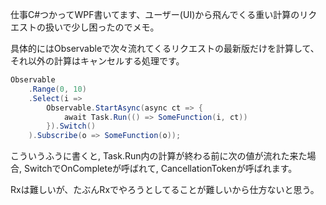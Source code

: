 仕事C#つかってWPF書いてます、ユーザー(UI)から飛んでくる重い計算のリクエストの扱いで少し困ったのでメモ。

具体的にはObservableで次々流れてくるリクエストの最新版だけを計算して、それ以外の計算はキャンセルする処理です。

```C#
Observable
    .Range(0, 10)
    .Select(i =>
        Observable.StartAsync(async ct => {
            await Task.Run(() => SomeFunction(i, ct))
        }).Switch()
    ).Subscribe(o => SomeFunction(o));
```

こういうふうに書くと, Task.Run内の計算が終わる前に次の値が流れた来た場合, SwitchでOnCompleteが呼ばれて, CancellationTokenが呼ばれます。

Rxは難しいが、たぶんRxでやろうとしてることが難しいから仕方ないと思う。

